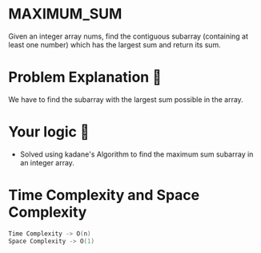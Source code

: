 # MAXIMUM_SUM
  Given an integer array nums, find the contiguous subarray (containing at least one number) which has the largest sum and return its sum.

# Problem Explanation 🚀
We have to find the subarray with the largest sum possible in the array.

# Your logic 🤯
* Solved using kadane's Algorithm to find the maximum sum subarray in an integer array.

# Time Complexity and Space Complexity

```cpp
Time Complexity -> O(n)
Space Complexity -> O(1)

```
